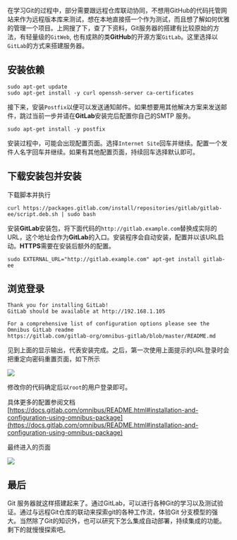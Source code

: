 在学习Git的过程中，部分需要跟远程仓库联动协同，不想用GitHub的代码托管网站来作为远程版本库来测试，想在本地直接搭一个作为测试，而且想了解如何优雅的管理一个项目。上网搜了下，查了下资料，Git服务器的搭建有比较原始的方法，有轻量级的`GitWeb`, 也有成熟的类**GitHub**的开源方案`GitLab`。这里选择以`GitLab`的方式来搭建服务器。





## 安装依赖 ##

```
sudo apt-get update
sudo apt-get install -y curl openssh-server ca-certificates
```

接下来，安装`Postfix`以便可以发送通知邮件。如果想要用其他解决方案来发送邮件，跳过当前一步并请在**GitLab**安装完后配置你自己的SMTP 服务。

```
sudo apt-get install -y postfix
```

安装过程中，可能会出现配置页面。选择`Internet Site`回车并继续。配置一个发件人名字回车并继续。如果有其他配置页面，持续回车选择默认即可。

## 下载安装包并安装 ##

下载脚本并执行
```
curl https://packages.gitlab.com/install/repositories/gitlab/gitlab-ee/script.deb.sh | sudo bash
```

安装**GitLab**安装包，将下面代码的`http://gitlab.example.com`替换成实际的URL，这个地址会作为**GitLab**的入口。安装程序会自动安装，配置并以该URL启动。**HTTPS**需要在安装后额外的配置。

```
sudo EXTERNAL_URL="http://gitlab.example.com" apt-get install gitlab-ee
```

## 浏览登录 ##

```
Thank you for installing GitLab!
GitLab should be available at http://192.168.1.105

For a comprehensive list of configuration options please see the Omnibus GitLab readme
https://gitlab.com/gitlab-org/omnibus-gitlab/blob/master/README.md
```

见到上面的显示输出，代表安装完成。之后，第一次使用上面提示的URL登录时会把重定向密码重置页面，如下所示

![](https://i.imgur.com/P3H0QJ4.png)

修改你的代码确定后以`root`的用户登录即可。

具体更多的配置参阅文档 [https://docs.gitlab.com/omnibus/README.html#installation-and-configuration-using-omnibus-package](https://docs.gitlab.com/omnibus/README.html#installation-and-configuration-using-omnibus-package)

最终进入的页面

![](https://i.imgur.com/AUc6qQQ.png)

## 最后 ##

Git 服务器就这样搭建起来了。通过GitLab，可以进行各种Git的学习以及测试验证。通过与远程Git仓库的联动来探索git的各种工作流，体验Git 分支模型的强大。当然除了Git的知识外，也可以研究下怎么集成自动部署，持续集成的功能。剩下的就慢慢探索吧。

